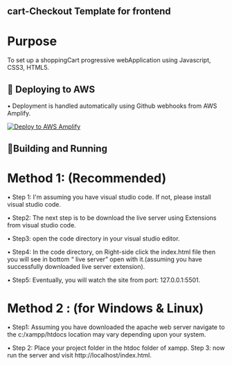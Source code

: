 ## cart-Checkout Template for frontend

# Purpose

To set up a shoppingCart progressive webApplication using Javascript, CSS3, HTML5.


## 🚢 Deploying to AWS

• Deployment is handled automatically using Github webhooks from AWS Amplify. 

[![Deploy to AWS Amplify](https://oneclick.amplifyapp.com/button.svg)](https://master.d2ch2fvx0d4uah.amplifyapp.com/)


## 👷Building and Running


# Method 1: (Recommended)

• Step 1: I'm assuming you have visual studio code. If not, please install visual studio code.

• Step2: The next step is to be download the live server using Extensions from visual studio code.

• Step3: open the code directory in your visual studio editor.

• Step4: In the code directory, on Right-side click the index.html file then you will see in bottom “ live server” open with it.(assuming you have successfully downloaded live server extension).

• Step5: Eventually, you will watch the site from port: 127.0.0.1:5501.

# Method 2 : (for Windows & Linux)

• Step1: Assuming you have downloaded the apache web server navigate to the c:/xampp/htdocs
location may vary depending upon your system.

• Step 2: Place your project folder in the htdoc folder of xampp. Step 3: now run the server and visit http://localhost/index.html.
